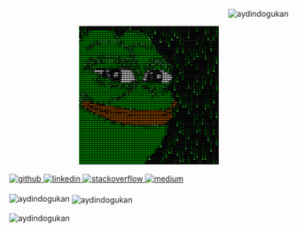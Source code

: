 <p align="right">
<img src="https://komarev.com/ghpvc/?username=aydindogukan&label=Profile%20views&color=0e75b6&style=flat" alt="aydindogukan" /> 
</p>

<p align="center">
<img src="./matrix-code-gif-13.gif" width="50%">
</p>

<p align="left">
<a href="https://github.com/aydindogukan" target="_blank">
<img src=https://img.shields.io/badge/github-%2324292e.svg?&style=for-the-badge&logo=github&logoColor=white alt=github style="margin-bottom: 5px;" />
</a>
<a href="https://linkedin.com/in/aydindogukan" target="_blank">
<img src=https://img.shields.io/badge/linkedin-%231E77B5.svg?&style=for-the-badge&logo=linkedin&logoColor=white alt=linkedin style="margin-bottom: 5px;" />
</a>
<a href="https://stackoverflow.com/users/18281918" target="_blank">
<img src=https://img.shields.io/badge/stackoverflow-%23F28032.svg?&style=for-the-badge&logo=stackoverflow&logoColor=white alt=stackoverflow style="margin-bottom: 5px;" />
</a>
<a href="https://medium.com/@dogukanaydin" target="_blank">
<img src=https://img.shields.io/badge/medium-%23292929.svg?&style=for-the-badge&logo=medium&logoColor=white alt=medium style="margin-bottom: 5px;" />
</a>
</p>

<p><img align="left" src="https://github-readme-stats.vercel.app/api/top-langs?username=aydindogukan&show_icons=true&locale=en&layout=compact" alt="aydindogukan" /></p>

<p>&nbsp;<img align="center" src="https://github-readme-stats.vercel.app/api?username=aydindogukan&show_icons=true&locale=en" alt="aydindogukan" /></p>

<p><img align="center" src="https://github-readme-streak-stats.herokuapp.com/?user=aydindogukan&" alt="aydindogukan" /></p>
